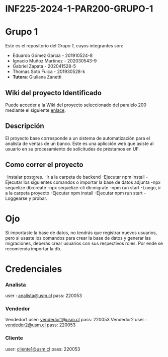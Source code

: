 # INF225-2024-1-PAR200-GRUPO-1

# Grupo 1

Este es el repositorio del *Grupo 1*, cuyos integrantes son:

* Eduardo Gómez García - 201910524-8
* Ignacio Muñoz Martínez - 202030543-9
* Gabriel Zapata  - 202041528-5
* Thomas Soto Fuica - 201930528-k
* **Tutora**: Giuliana Zanetti

## Wiki del proyecto Identificado


Puede acceder a la Wiki  del proyecto seleccionado del paralelo 200 mediante el siguiente [enlace](https://gitlab.inf.utfsm.cl/christian.ossa/inf236-2023-2-grupo-18/-/wikis/%E2%9D%80Home%E2%9D%80).

## Descripción

El proyecto base corresponde a un sistema de automatización para el analista de ventas de un banco. Este es una aplicción web que asiste al usuario en su procesamiento de solicitudes de préstamos en UF.


## Como correr el proyecto

-Instalar postgres.
-Ir a la carpeta de backend
-Ejecutar npm install
-Ejecutar los siguientes comandos o importar la base de datos adjunta
-npx sequelize db:create 
-npx sequelize-cli db:migrate
-npm run start
-Luego, ir a la carpeta proyecto
-Ejecutar npm install
-Ejecutar npm run start
-Loggearse y probar.

# Ojo
Si importaste la base de datos, no tendrás que registrar nuevos usuarios, pero si usaste los comandos para crear la base de datos y generar las migraciones, deberás crear usuarios con sus respectivos roles. Por ende se recomienda importar la db.

# Credenciales
### Analista
user : analista@usm.cl
pass: 220053

### Vendedor
Vendedor1 
user: vendedor1@usm.cl
pass: 220053
Vendedor2
user : vendedor2@usm.cl
pass: 220053

### Cliente
user: cliente1@usm.cl
pass: 220053
